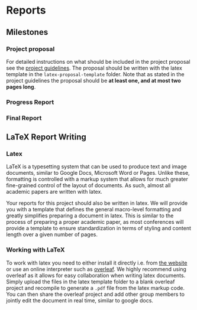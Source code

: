 # Reports

## Milestones

### Project proposal

For detailed instructions on what should be included in the project proposal see the [project guidelines](https://github.com/EPFL-VILAB/com-304-FM-project/blob/main/COM_304_Spring_2025_nano4M_Project_Guidelines.pdf). The proposal should be written with the latex template in the `latex-proposal-template` folder. Note that as stated in the project guidelines the proposal should be **at least one, and at most two pages long**.

### Progress Report

### Final Report

## LaTeX Report Writing

### Latex

LaTeX is a typesetting system that can be used to produce text and image documents, similar to Google Docs, Microsoft Word or Pages. Unlike these, formatting is controlled with a markup system that allows for much greater fine-grained control of the layout of documents. As such, almost all academic papers are written with latex.

Your reports for this project should also be written in latex. We will provide you with a template that defines the general macro-level formatting and greatly simplifies preparing a document in latex. This is similar to the process of preparing a proper academic paper, as most conferences will provide a template to ensure standardization in terms of styling and content length over a given number of pages.

### Working with LaTeX

To work with latex you need to either install it directly i.e. from [the website](https://www.latex-project.org/get/) or use an online interpreter such as [overleaf](https://www.overleaf.com/). We highly recommend using overleaf as it allows for easy collaboration when writing latex documents. Simply upload the files in the latex template folder to a blank overleaf project and recompile to generate a `.pdf` file from the latex markup code. You can then share the overleaf project and add other group members to jointly edit the document in real time, similar to google docs.
